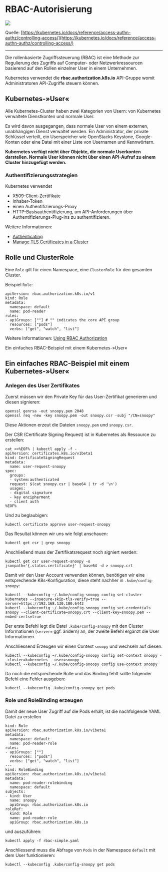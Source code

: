 RBAC-Autorisierung
==================

![](https://d33wubrfki0l68.cloudfront.net/673dbafd771491a080c02c6de3fdd41b09623c90/50100/images/docs/admin/access-control-overview.svg)

Quelle: [https://kubernetes.io/docs/reference/access-authn-authz/controlling-access/](https://kubernetes.io/docs/reference/access-authn-authz/controlling-access/)

- - -

Die rollenbasierte Zugriffssteuerung (RBAC) ist eine Methode zur Regulierung des Zugriffs auf Computer- oder Netzwerkressourcen basierend auf den Rollen einzelner User in einem Unternehmen.

Kubernetes verwendet die **rbac.authorization.k8s.io** API-Gruppe womit Administratoren API-Zugriffe steuern können.

Kubernetes-»User«
-----------------

Alle Kubernetes-Cluster haben zwei Kategorien von Usern: von Kubernetes verwaltete Dienstkonten und normale User.

Es wird davon ausgegangen, dass normale User von einem externen, unabhängigen Dienst verwaltet werden. Ein Administrator, der private Schlüssel verteilt, ein Userspeicher wie OpenStacks Keystone, Google-Konten oder eine Datei mit einer Liste von Usernamen und Kennwörtern.

**Kubernetes verfügt nicht über Objekte, die normale Userkonten darstellen. Normale User können nicht über einen API-Aufruf zu einem Cluster hinzugefügt werden.**

### Authentifizierungsstrategien

Kubernetes verwendet 
* X509-Client-Zertifikate
* Inhaber-Token
* einen Authentifizierungs-Proxy 
* HTTP-Basisauthentifizierung, um API-Anforderungen über Authentifizierungs-Plug-ins zu authentifizieren. 

Weitere Informationen: 
* [Authenticating](https://kubernetes.io/docs/reference/access-authn-authz/authentication/)
* [Manage TLS Certificates in a Cluster](https://kubernetes.io/docs/tasks/tls/managing-tls-in-a-cluster/)

Rolle und ClusterRole
---------------------

Eine `Role` gilt für einen Namespace, eine `ClusterRole` für den gesamten Cluster.
 
Beispiel `Role`:

    apiVersion: rbac.authorization.k8s.io/v1
    kind: Role
    metadata:
      namespace: default
      name: pod-reader
    rules:
    - apiGroups: [""] # "" indicates the core API group
      resources: ["pods"]
      verbs: ["get", "watch", "list"]

Weitere Informationen: [Using RBAC Authorization](https://kubernetes.io/docs/reference/access-authn-authz/rbac/)

Ein einfaches RBAC-Beispiel mit einem Kubernetes-»User«

Ein einfaches RBAC-Beispiel mit einem Kubernetes-»User«
-------------------------------------------------------

### Anlegen des User Zertifikates

Zuerst müssen wir den Private Key für das User-Zertifikat generieren und diesen signieren:

    openssl genrsa -out snoopy.pem 2048
    openssl req -new -key snoopy.pem -out snoopy.csr -subj "/CN=snoopy"
    
Diese Aktionen erzeut die Dateien `snoopy.pem` und `snoopy.csr`.

Der CSR (Certificate Signing Request) ist in Kubernetes als Ressource zu erstellen:

    cat <<%EOF% | kubectl apply -f -
    apiVersion: certificates.k8s.io/v1beta1
    kind: CertificateSigningRequest
    metadata:
      name: user-request-snoopy
    spec:
      groups:
      - system:authenticated
      request: $(cat snoopy.csr | base64 | tr -d '\n')
      usages:
      - digital signature
      - key encipherment
      - client auth
    %EOF%

Und zu beglaubigen:

    kubectl certificate approve user-request-snoopy

Das Resultat können wir uns wie folgt anschauen:

    kubectl get csr | grep snoopy    


Anschließend muss der Zertifikatsrequest noch signiert werden:

    kubectl get csr user-request-snoopy -o jsonpath='{.status.certificate}' | base64 -d > snoopy.crt
    
Damit wir den User Account verwenden können, benötigen wir eine entsprechende K8s-Konfiguration, diese steht nachher in `.kube/config-snoopy`:

    kubectl --kubeconfig ~/.kube/config-snoopy config set-cluster kubernetes --insecure-skip-tls-verify=true --server=https://192.168.130.100:6443
    kubectl --kubeconfig ~/.kube/config-snoopy config set-credentials snoopy --client-certificate=snoopy.crt --client-key=snoopy.pem --embed-certs=true
    
Der erste Befehl legt die Datei `.kube/config-snoopy` mit den Cluster Informationen (`server=` ggf. ändern) an, der zweite Befehl ergänzt die User Informationen.

Anschliessend Erzeugen wir einen Context `snoopy` und wechseln auf diesen.

    kubectl --kubeconfig ~/.kube/config-snoopy config set-context snoopy --cluster=kubernetes --user=snoopy 
    kubectl --kubeconfig ~/.kube/config-snoopy config use-context snoopy
    
Da noch die entsprechende Rolle und das Binding fehlt sollte folgender Befehl eine Fehler ausgeben:

    kubectl --kubeconfig .kube/config-snoopy get pods    

### Role und RoleBinding erzeugen

Damit der neue User Zugriff auf die Pods erhält, ist die nachfolgende YAML Datei zu erstellen

    kind: Role
    apiVersion: rbac.authorization.k8s.io/v1beta1
    metadata:
      namespace: default
      name: pod-reader-role
    rules:
    - apiGroups: [""]
      resources: ["pods"]
      verbs: ["get", "watch", "list"]
    ---
    kind: RoleBinding
    apiVersion: rbac.authorization.k8s.io/v1beta1
    metadata:
      name: pod-reader-rolebinding
      namespace: default
    subjects:
    - kind: User
      name: snoopy
      apiGroup: rbac.authorization.k8s.io
    roleRef:
      kind: Role
      name: pod-reader-role
      apiGroup: rbac.authorization.k8s.io

und auszuführen:
 
    kubectl apply -f rbac-simple.yaml
   
Anschliessend muss die Abfrage von `Pods` in der Namespace `default` mit dem User funktionieren:

    kubectl --kubeconfig .kube/config-snoopy get pods   
 
    

    
    
    

 